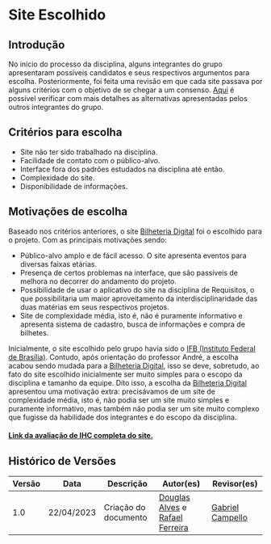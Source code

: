# Site Escolhido

## Introdução
No início do processo da disciplina, alguns integrantes do grupo apresentaram possíveis candidatos e seus respectivos argumentos para escolha. Posteriormente, foi feita uma revisão em que cada site passava por alguns critérios com o objetivo de se chegar a um consenso.
[Aqui](sites-avaliados.md) é possível verificar com mais detalhes as alternativas apresentadas pelos outros integrantes do grupo. 

## Critérios para escolha
* Site não ter sido trabalhado na disciplina.
* Facilidade de contato com o público-alvo.
* Interface fora dos padrões estudados na disciplina até então.
* Complexidade do site.
* Disponibilidade de informações.

## Motivações de escolha
Baseado nos critérios anteriores, o site [Bilheteria Digital](https://play.google.com/store/apps/details?id=com.bilheteriadigital.mobile&hl=pt_BR&gl=US) foi o escolhido para o projeto. Com as principais motivações sendo:

* Público-alvo amplo e de fácil acesso. O site apresenta eventos para diversas faixas etárias.
* Presença de certos problemas na interface, que são passíveis de melhora no decorrer do andamento do projeto.
* Possibilidade de usar o aplicativo do site na disciplina de Requisitos, o que possibilitaria um maior aproveitamento da interdisciplinaridade das duas matérias em seus respectivos projetos.
* Site de complexidade média, isto é, não é puramente informativo e apresenta sistema de cadastro, busca de informações e compra de bilhetes.

Inicialmente, o site escolhido pelo grupo havia sido o [IFB (Instituto Federal de Brasília)](https://www.ifb.edu.br). Contudo, após orientação do professor André, a escolha acabou sendo mudada para a [Bilheteria Digital](https://play.google.com/store/apps/details?id=com.bilheteriadigital.mobile&hl=pt_BR&gl=US), isso se deve, sobretudo, ao fato do site escolhido inicialmente  ser muito simples para o escopo da disciplina e tamanho da equipe. Dito isso, a escolha da [Bilheteria Digital](https://play.google.com/store/apps/details?id=com.bilheteriadigital.mobile&hl=pt_BR&gl=US) apresentou uma motivação extra: precisávamos de um site de complexidade média, isto é, não podia ser um site muito simples e puramente informativo, mas também não podia ser um site muito complexo que fugisse da habilidade dos integrantes e do escopo da disciplina.

####  [Link da avaliação de IHC completa do site.](avaliacoes/avaliacao-bilheteria-digital.pdf)
## Histórico de Versões

Versão  |   Data   | Descrição | Autor(es) | Revisor(es)
--------- | ------ | ------ | ---------- | ----------
 1.0 | 22/04/2023 | Criação do documento | [Douglas Alves](https://github.com/dougalvs) e [Rafael Ferreira](https://github.com/RafaelCLG0)| [Gabriel Campello](https://github.com/g16c)